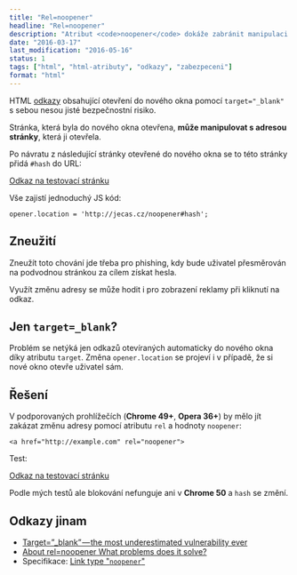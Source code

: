 ```yaml
---
title: "Rel=noopener"
headline: "Rel=noopener"
description: "Atribut <code>noopener</code> dokáže zabránit manipulaci ze stránky otevřené do nového okna."
date: "2016-03-17"
last_modification: "2016-05-16"
status: 1
tags: ["html", "html-atributy", "odkazy", "zabezpeceni"]
format: "html"
---
```


<p>HTML <a href="/odkaz">odkazy</a> obsahující otevření do nového okna pomocí <code>target="_blank"</code> s sebou nesou jisté bezpečnostní risiko.</p>

<p>Stránka, která byla do nového okna otevřena, <b>může manipulovat s adresou stránky</b>, která ji otevřela.</p>

<p>Po návratu z následující stránky otevřené do nového okna se to této stránky přidá <code>#hash</code> do URL:</p>

<div class="live">
  <p><a href="https://kod.djpw.cz/mxxb-" target="_blank">Odkaz na testovací stránku</a></p>
</div>





<p>Vše zajistí jednoduchý JS kód:</p>

<pre><code>opener.location = 'http://jecas.cz/noopener#hash';</code></pre>




<div id="hash">
  <div class="soft">
    Povedlo se změnit URL.
  </div>
</div>
<style>
#hash {display: none}
#hash:target {display: block}</style>



<h2 id="zneuziti">Zneužití</h2>

<p>Zneužít toto chování jde třeba pro phishing, kdy bude uživatel přesměrován na podvodnou stránkou za cílem získat hesla.</p>

<p>Využít změnu adresy se může hodit i pro zobrazení reklamy při kliknutí na odkaz.</p>





<h2 id="blank">Jen <code>target=_blank</code>?</h2>

<p>Problém se netýká jen odkazů otevíraných automaticky do nového okna díky atributu <code>target</code>. Změna <code>opener.location</code> se projeví i v případě, že si nové okno otevře uživatel sám.</p>





<h2 id="reseni">Řešení</h2>

<p>V podporovaných prohlížečích (<b>Chrome 49+</b>, <b>Opera 36+</b>) by mělo jít zakázat změnu adresy pomocí atributu <code>rel</code> a hodnoty <code>noopener</code>:</p>

<pre><code>&lt;a href="http://example.com" rel="noopener"></code></pre>










<p>Test:</p>



<div class="live">
  <p><a href="https://kod.djpw.cz/oxxb-" target="_blank" rel="noopener">Odkaz na testovací stránku</a></p>
</div>


<div id="hash-noopener">
  <div class="soft">
    Povedlo se změnit URL.
  </div>
</div>
<style>
#hash-noopener {display: none}
#hash-noopener:target {display: block}</style>

<p>Podle mých testů ale blokování nefunguje ani v <b>Chrome 50</b> a <code>hash</code> se změní.</p>


<h2 id="odkazy">Odkazy jinam</h2>

<ul>
  <li><a href="https://medium.com/@jitbit/target-blank-the-most-underestimated-vulnerability-ever-96e328301f4c#.25ll0gfzh">Target=”_blank” — the most underestimated vulnerability ever</a></li>
  <li><a href="https://mathiasbynens.github.io/rel-noopener/">About rel=noopener
What problems does it solve?</a></li>
  <li>Specifikace: <a href="https://html.spec.whatwg.org/multipage/semantics.html#link-type-noopener">Link type "<code>noopener</code>"</a></li>
</ul>